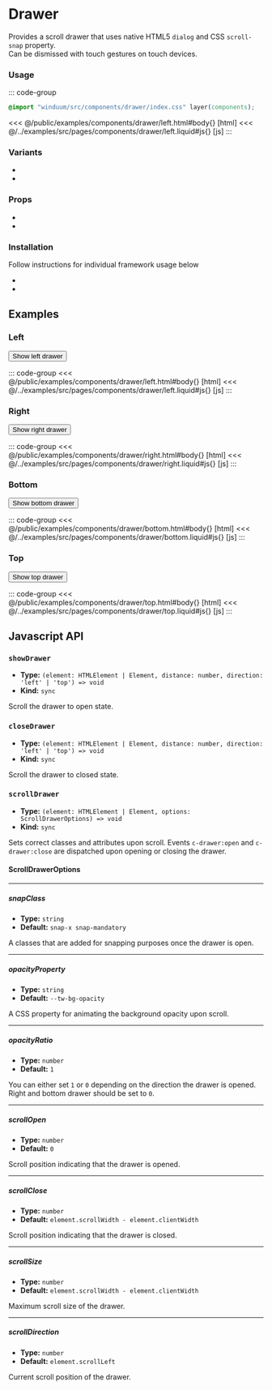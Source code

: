 # Drawer
Provides a scroll drawer that uses native HTML5 `dialog` and CSS `scroll-snap` property.<br>
Can be dismissed with touch gestures on touch devices.

<ViewSourceGh href="https://github.com/winduum/winduum/blob/next/src/components/drawer" />

### Usage
::: code-group
```css
@import "winduum/src/components/drawer/index.css" layer(components);
```
<<< @/public/examples/components/drawer/left.html#body{} [html]
<<< @/../examples/src/pages/components/drawer/left.liquid#js{} [js]
:::

### Variants
* <LinkGh name="default" path="components/drawer" />
* <LinkGh name="content" path="components/drawer" />

### Props
* <LinkGh name="default" path="components/drawer/props" />
* <LinkGh name="content" path="components/drawer/props" />

### Installation
Follow instructions for individual framework usage below

* <LinkGh name="winduum" url="https://github.com/winduum/winduum/blob/next/src/components/drawer" />
* <LinkGh name="winduum-stimulus" url="https://github.com/winduum/winduum-stimulus/blob/main/components/drawer" />

## Examples

### Left

<div class="iframe">
    <button class="x-button" id="showDrawerLeftElement">Show left drawer</button>
</div>

<dialog class="x-drawer" id="drawerLeftElement" inert>
    <div class="x-drawer-content p-6" style="max-width: 24rem; border-right: 1px solid var(--color-body-secondary);">
        <div>Drawer content</div>
        <button class="x-button muted mt-4" id="closeDrawerLeftElement">Close drawer</button>
    </div>
</dialog>

::: code-group
<<< @/public/examples/components/drawer/left.html#body{} [html]
<<< @/../examples/src/pages/components/drawer/left.liquid#js{} [js]
:::

### Right

<div class="iframe">
    <button class="x-button" id="showDrawerRightElement">Show right drawer</button>
</div>

<dialog class="x-drawer after:-order-last" id="drawerRightElement" inert>
    <div class="x-drawer-content p-6" style="max-width: 24rem; border-left: 1px solid var(--color-body-secondary);">
        <div>Drawer content</div>
        <button class="x-button muted mt-4" id="closeDrawerRightElement">Close drawer</button>
    </div>
</dialog>

::: code-group
<<< @/public/examples/components/drawer/right.html#body{} [html]
<<< @/../examples/src/pages/components/drawer/right.liquid#js{} [js]
:::


### Bottom

<div class="iframe">
    <button class="x-button" id="showDrawerBottomElement">Show bottom drawer</button>
</div>

<dialog class="x-drawer flex flex-col after:-order-last" id="drawerBottomElement" inert>
    <div class="x-drawer-content p-6" style="max-height: 24rem; border-top: 1px solid var(--color-body-secondary);">
        <div>Drawer content</div>
        <button class="x-button muted mt-4" id="closeDrawerBottomElement">Close drawer</button>
    </div>
</dialog>

::: code-group
<<< @/public/examples/components/drawer/bottom.html#body{} [html]
<<< @/../examples/src/pages/components/drawer/bottom.liquid#js{} [js]
:::

### Top

<div class="iframe">
    <button class="x-button" id="showDrawerTopElement">Show top drawer</button>
</div>

<dialog class="x-drawer flex flex-col" id="drawerTopElement" inert>
    <div class="x-drawer-content p-6" style="max-height: 24rem; border-bottom: 1px solid var(--color-body-secondary);">
        <div>Drawer content</div>
        <button class="x-button muted mt-4" id="closeDrawerTopElement">Close drawer</button>
    </div>
</dialog>

::: code-group
<<< @/public/examples/components/drawer/top.html#body{} [html]
<<< @/../examples/src/pages/components/drawer/top.liquid#js{} [js]
:::

## Javascript API

### `showDrawer`

* **Type:** `(element: HTMLElement | Element, distance: number, direction: 'left' | 'top') => void`
* **Kind:** `sync`

Scroll the drawer to open state.

### `closeDrawer`

* **Type:** `(element: HTMLElement | Element, distance: number, direction: 'left' | 'top') => void`
* **Kind:** `sync`

Scroll the drawer to closed state.

### `scrollDrawer`

* **Type:** `(element: HTMLElement | Element, options: ScrollDrawerOptions) => void`
* **Kind:** `sync`

Sets correct classes and attributes upon scroll. Events `c-drawer:open` and `c-drawer:close` are dispatched upon opening or closing the drawer.

#### ScrollDrawerOptions

---

##### snapClass

* **Type:** `string`
* **Default:** `snap-x snap-mandatory`

A classes that are added for snapping purposes once the drawer is open.

---

##### opacityProperty

* **Type:** `string`
* **Default:** `--tw-bg-opacity`

A CSS property for animating the background opacity upon scroll.

---

##### opacityRatio

* **Type:** `number`
* **Default:** `1`

You can either set `1` or `0` depending on the direction the drawer is opened. Right and bottom drawer should be set to `0`.

---

##### scrollOpen

* **Type:** `number`
* **Default:** `0`

Scroll position indicating that the drawer is opened.

---

##### scrollClose

* **Type:** `number`
* **Default:** `element.scrollWidth - element.clientWidth`

Scroll position indicating that the drawer is closed.

---

##### scrollSize

* **Type:** `number`
* **Default:** `element.scrollWidth - element.clientWidth`

Maximum scroll size of the drawer.

---

##### scrollDirection

* **Type:** `number`
* **Default:** `element.scrollLeft`

Current scroll position of the drawer.
